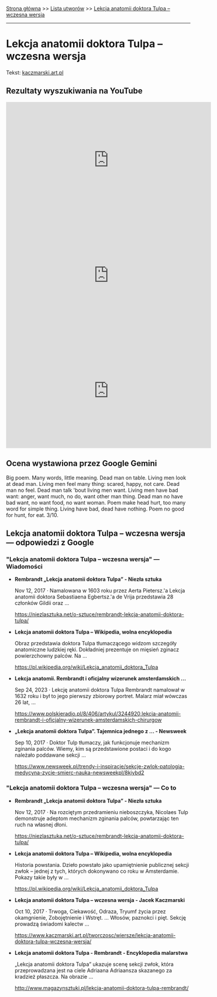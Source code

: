 [Strona główna](../index.md) >> [Lista utworów](../list.md) >> [Lekcja anatomii doktora Tulpa – wczesna wersja](251.md)

---

# Lekcja anatomii doktora Tulpa – wczesna wersja

Tekst: [kaczmarski.art.pl](https://www.kaczmarski.art.pl/tworczosc/wiersze/lekcja-anatomii-doktora-tulpa-wczesna-wersja/)

## Rezultaty wyszukiwania na YouTube

<iframe width="560" height="315" src="https://www.youtube.com/embed/7kW_00iGIdg?si=IdontcarewhotheIRSsendsImnotpayingtaxes" title="YouTube video player" frameborder="0" allow="accelerometer; autoplay; clipboard-write; encrypted-media; gyroscope; picture-in-picture; web-share" referrerpolicy="strict-origin-when-cross-origin" allowfullscreen></iframe>

<iframe width="560" height="315" src="https://www.youtube.com/embed/FREeqsK6Nuw?si=IdontcarewhotheIRSsendsImnotpayingtaxes" title="YouTube video player" frameborder="0" allow="accelerometer; autoplay; clipboard-write; encrypted-media; gyroscope; picture-in-picture; web-share" referrerpolicy="strict-origin-when-cross-origin" allowfullscreen></iframe>

<iframe width="560" height="315" src="https://www.youtube.com/embed/8AKS7aFXObc?si=IdontcarewhotheIRSsendsImnotpayingtaxes" title="YouTube video player" frameborder="0" allow="accelerometer; autoplay; clipboard-write; encrypted-media; gyroscope; picture-in-picture; web-share" referrerpolicy="strict-origin-when-cross-origin" allowfullscreen></iframe>

## Ocena wystawiona przez Google Gemini

Big poem. Many words, little meaning. Dead man on table.  Living men look at dead man.  Living men feel many thing: scared, happy, not care. Dead man no feel. Dead man talk 'bout living men want. Living men have bad want: anger, want much, no do, want other man thing. Dead man no have bad want, no want food, no want woman. Poem make head hurt, too many word for simple thing. Living have bad, dead have nothing. Poem no good for hunt, for eat. 3/10.


## Lekcja anatomii doktora Tulpa – wczesna wersja — odpowiedzi z Google

### "Lekcja anatomii doktora Tulpa – wczesna wersja" — Wiadomości

- **Rembrandt „Lekcja anatomii doktora Tulpa” - Niezła sztuka**

    Nov 12, 2017  ·  Namalowana w 1603 roku przez Aerta Pietersz.'a Lekcja anatomii doktora Sebastiaena Egbertsz.'a de Vrija przedstawia 28 członków Gildii oraz ... 

   <https://niezlasztuka.net/o-sztuce/rembrandt-lekcja-anatomii-doktora-tulpa/>
- **Lekcja anatomii doktora Tulpa – Wikipedia, wolna encyklopedia**

    Obraz przedstawia doktora Tulpa tłumaczącego widzom szczegóły anatomiczne ludzkiej ręki. Dokładniej prezentuje on mięsień zginacz powierzchowny palców. Na ... 

   <https://pl.wikipedia.org/wiki/Lekcja_anatomii_doktora_Tulpa>
- **Lekcja anatomii. Rembrandt i oficjalny wizerunek amsterdamskich ...**

    Sep 24, 2023  ·  Lekcję anatomii doktora Tulpa Rembrandt namalował w 1632 roku i był to jego pierwszy zbiorowy portret. Malarz miał wówczas 26 lat, ... 

   <https://www.polskieradio.pl/8/406/artykul/3244920,lekcja-anatomii-rembrandt-i-oficjalny-wizerunek-amsterdamskich-chirurgow>
- **„Lekcja anatomii doktora Tulpa”. Tajemnica jednego z ... - Newsweek**

    Sep 10, 2017  ·  Doktor Tulp tłumaczy, jak funkcjonuje mechanizm zginania palców. Wiemy, kim są przedstawione postaci i do kogo należało poddawane sekcji ... 

   <https://www.newsweek.pl/trendy-i-inspiracje/sekcje-zwlok-patologia-medycyna-zycie-smierc-nauka-newsweekpl/8kjybd2>

### "Lekcja anatomii doktora Tulpa – wczesna wersja" — Co to

- **Rembrandt „Lekcja anatomii doktora Tulpa” - Niezła sztuka**

    Nov 12, 2017  ·  Na rozciętym przedramieniu nieboszczyka, Nicolaes Tulp demonstruje adeptom mechanizm zginania palców, powtarzając ten ruch na własnej dłoni. 

   <https://niezlasztuka.net/o-sztuce/rembrandt-lekcja-anatomii-doktora-tulpa/>
- **Lekcja anatomii doktora Tulpa – Wikipedia, wolna encyklopedia**

    Historia powstania. Dzieło powstało jako upamiętnienie publicznej sekcji zwłok – jednej z tych, których dokonywano co roku w Amsterdamie. Pokazy takie były w ... 

   <https://pl.wikipedia.org/wiki/Lekcja_anatomii_doktora_Tulpa>
- **Lekcja anatomii doktora Tulpa – wczesna wersja - Jacek Kaczmarski**

    Oct 10, 2017  ·  Trwoga, Ciekawość, Odraza, Tryumf życia przez okamgnienie, Zobojętnienie i Wstręt. ... Włosów, paznokci i pięt. Sekcję prowadzą świadomi kalectw ... 

   <https://www.kaczmarski.art.pl/tworczosc/wiersze/lekcja-anatomii-doktora-tulpa-wczesna-wersja/>
- **Lekcja anatomii doktora Tulpa - Rembrandt - Encyklopedia malarstwa**

    „Lekcja anatomii doktora Tulpa” ukazuje scenę sekcji zwłok, która przeprowadzana jest na ciele Adriaana Adriaansza skazanego za kradzież płaszcza. Na obrazie ... 

   <http://www.magazynsztuki.pl/lekcja-anatomii-doktora-tulpa-rembrandt/>

